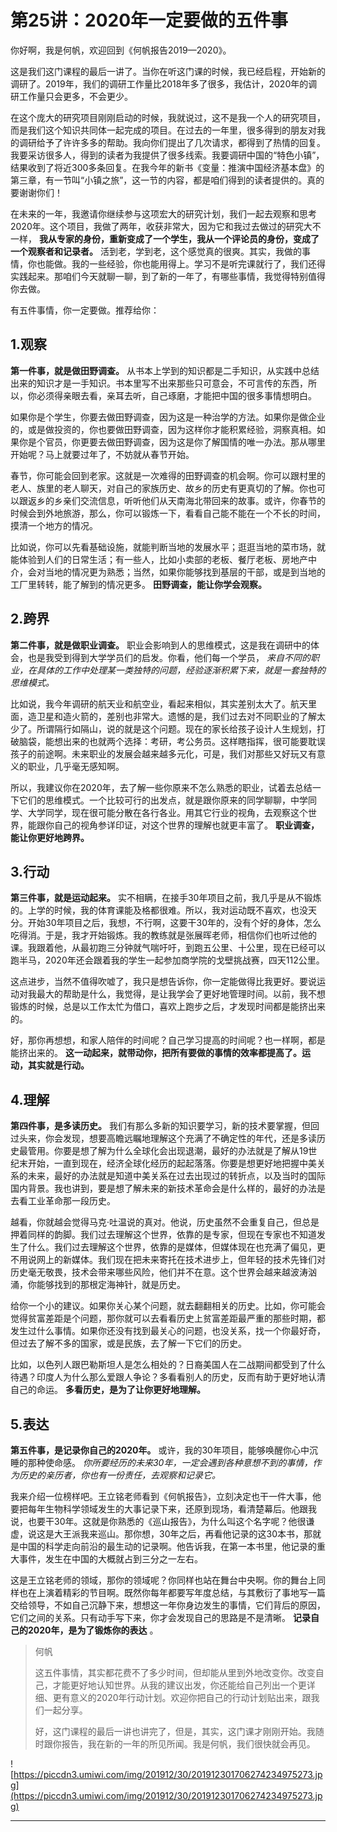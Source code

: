 # 第25讲：2020年一定要做的五件事

你好啊，我是何帆，欢迎回到《何帆报告2019—2020》。

这是我们这门课程的最后一讲了。当你在听这门课的时候，我已经启程，开始新的调研了。2019年，我们的调研工作量比2018年多了很多，我估计，2020年的调研工作量只会更多，不会更少。

在这个庞大的研究项目刚刚启动的时候，我就说过，这不是我一个人的研究项目，而是我们这个知识共同体一起完成的项目。在过去的一年里，很多得到的朋友对我的调研给予了许许多多的帮助。我向你们提出了几次请求，都得到了热情的回复。我要采访很多人，得到的读者为我提供了很多线索。我要调研中国的“特色小镇”，结果收到了将近300多条回复。在我今年的新书《变量：推演中国经济基本盘》的第三章，有一节叫“小镇之旅”，这一节的内容，都是咱们得到的读者提供的。真的要谢谢你们！

在未来的一年，我邀请你继续参与这项宏大的研究计划，我们一起去观察和思考2020年。这个项目，我做了两年，收获非常大，因为它和我过去做过的研究大不一样， **我从专家的身份，重新变成了一个学生，我从一个评论员的身份，变成了一个观察者和记录者。** 活到老，学到老，这个感觉真的很爽。其实，我做的事情，你也能做。我的一些经验，你也能用得上。学习不是听完课就行了，我们还得实践起来。那咱们今天就聊一聊，到了新的一年了，有哪些事情，我觉得特别值得你去做。

有五件事情，你一定要做。推荐给你：

## 1.观察

 **第一件事，就是做田野调查。** 从书本上学到的知识都是二手知识，从实践中总结出来的知识才是一手知识。书本里写不出来那些只可意会，不可言传的东西，所以，你必须得亲眼去看，亲耳去听，自己琢磨，才能把中国的很多事情想明白。

如果你是个学生，你要去做田野调查，因为这是一种治学的方法。如果你是做企业的，或是做投资的，你也要做田野调查，因为这样你才能积累经验，洞察真相。如果你是个官员，你更要去做田野调查，因为这是你了解国情的唯一办法。那从哪里开始呢？马上就要过年了，不妨就从春节开始。

春节，你可能会回到老家。这就是一次难得的田野调查的机会啊。你可以跟村里的老人、族里的老人聊天，对自己的家族历史、故乡的历史有更真切的了解。你也可以跟返乡的乡亲们交流信息，听听他们从天南海北带回来的故事。或许，你春节的时候会到外地旅游，那么，你可以锻炼一下，看看自己能不能在一个不长的时间，摸清一个地方的情况。

比如说，你可以先看基础设施，就能判断当地的发展水平；逛逛当地的菜市场，就能体验到人们的日常生活；有一些人，比如小卖部的老板、餐厅老板、房地产中介，会对当地的情况更为熟悉；当然，如果你能够找到基层的干部，或是到当地的工厂里转转，能了解到的情况更多。 **田野调查，能让你学会观察。**

## 2.跨界

 **第二件事，就是做职业调查。** 职业会影响到人的思维模式，这是我在调研中的体会，也是我受到得到大学学员们的启发。你看，他们每一个学员， *来自不同的职业，在具体的工作中处理某一类独特的问题，经验逐渐积累下来，就是一套独特的思维模式。*

比如说，我今年调研的航天业和航空业，看起来相似，其实差别太大了。航天里面，造卫星和造火箭的，差别也非常大。遗憾的是，我们过去对不同职业的了解太少了。所谓隔行如隔山，说的就是这个问题。现在的家长给孩子设计人生规划，打破脑袋，能想出来的也就两个选择：考研，考公务员。这样瞎指挥，很可能要耽误孩子的前途啊。未来职业的发展会越来越多元化，可是，我们对那些又好玩又有意义的职业，几乎毫无感知啊。

所以，我建议你在2020年，去了解一些你原来不怎么熟悉的职业，试着去总结一下它们的思维模式。一个比较可行的出发点，就是跟你原来的同学聊聊，中学同学、大学同学，现在很可能分散在各行各业。用其它行业的视角，去观察这个世界，能跟你自己的视角参详印证，对这个世界的理解也就更丰富了。 **职业调查，能让你更好地跨界。**

## 3.行动

 **第三件事，就是运动起来。** 实不相瞒，在接手30年项目之前，我几乎是从不锻炼的。上学的时候，我的体育课能及格都很难。所以，我对运动既不喜欢，也没天分。开始30年项目之后，我想，不行啊，这要干30年的，没有个好的身体，怎么吃得消。于是，我才开始锻炼。我的教练就是张展晖老师，相信你们也听过他的课。我跟着他，从最初跑三分钟就气喘吁吁，到跑五公里、十公里，现在已经可以跑半马，2020年还会跟着我的学生一起参加商学院的戈壁挑战赛，四天112公里。

这点进步，当然不值得吹嘘了，我只是想告诉你，你一定能做得比我更好。要说运动对我最大的帮助是什么，我觉得，是让我学会了更好地管理时间。以前，我不想锻炼的时候，总是以工作太忙为借口，喜欢上跑步之后，才发现时间都是能挤出来的。

好，那你再想想，和家人陪伴的时间呢？自己学习提高的时间呢？也一样啊，都是能挤出来的。 **这一动起来，就带动你，把所有要做的事情的效率都提高了。运动，其实就是行动。**

## 4.理解

 **第四件事，是多读历史。** 我们有那么多新的知识要学习，新的技术要掌握，但回过头来，你会发现，想要高瞻远瞩地理解这个充满了不确定性的年代，还是多读历史最管用。你要是想了解为什么全球化会出现退潮，最好的办法就是了解从19世纪末开始，一直到现在，经济全球化经历的起起落落。你要是想更好地把握中美关系的未来，最好的办法就是知道中美关系在过去出现过的转折点，以及当时的国际国内背景。我也讲到，要是想了解未来的新技术革命会是什么样的，最好的办法是去看工业革命那一段历史。

越看，你就越会觉得马克·吐温说的真对。他说，历史虽然不会重复自己，但总是押着同样的韵脚。我们过去理解这个世界，依靠的是专家，但现在专家也不知道发生了什么。我们过去理解这个世界，依靠的是媒体，但媒体现在也充满了偏见，更不用说网上的新媒体。我们现在把未来寄托在技术进步上，但年轻的技术先锋们对历史毫无敬畏，技术会带来哪些风险，他们并不在意。这个世界会越来越波涛汹涌，你能够找到的那根定海神针，就是历史。

给你一个小的建议。如果你关心某个问题，就去翻翻相关的历史。比如，你可能会觉得贫富差距是个问题，那你就可以去看看历史上贫富差距最严重的那些时期，都发生过什么事情。如果你还没有找到最关心的问题，也没关系，找一个你最好奇，但过去了解不多的国家，或是民族，去了解一下它们的历史。

比如，以色列人跟巴勒斯坦人是怎么相处的？日裔美国人在二战期间都受到了什么待遇？印度人为什么那么爱跟人争论？多看看别人的历史，反而有助于更好地认清自己的命运。 **多看历史，是为了让你更好地理解。**

## 5.表达

 **第五件事，是记录你自己的2020年。** 或许，我的30年项目，能够唤醒你心中沉睡的那种使命感。 *你所要经历的未来30年，一定会遇到各种意想不到的事情，作为历史的亲历者，你也有一份责任，去观察和记录它。*

我来介绍一位榜样吧。王立铭老师看到《何帆报告》，立刻决定也干一件大事，他要把每年生物科学领域发生的大事记录下来，还原到现场，看清楚幕后。他跟我说，也要干30年。这就是你熟悉的《巡山报告》，为什么叫这个名字呢？他很谦虚，说这是大王派我来巡山。那你想，30年之后，再看他记录的这30本书，那就是中国的科学走向前沿的最生动的记录啊。他告诉我，在第一本书里，他记录的重大事件，发生在中国的大概就占到三分之一左右。

这是王立铭老师的领域，那你的领域呢？你同样也站在舞台中央啊。你的舞台上同样也在上演着精彩的节目啊。既然你每年都要写年度总结，与其敷衍了事地写一篇交给领导，不如自己沉静下来，想想这一年你身边发生的事情，它们背后的原因，它们之间的关系。只有动手写下来，你才会发现自己的思路是不是清晰。 **记录自己的2020年，是为了锻炼你的表达** 。

> 何帆
> 
> 这五件事情，其实都花费不了多少时间，但却能从里到外地改变你。改变自己，才能更好地认知世界。从我的建议出发，你还能给自己列出一个更详细、更有意义的2020年行动计划。欢迎你把自己的行动计划贴出来，跟我们一起分享。
> 
> 好，这门课程的最后一讲也讲完了，但是，其实，这门课才刚刚开始。我随时跟你报告，我在新的一年的所见所闻。我是何帆，我们很快就会再见。

![https://piccdn3.umiwi.com/img/201912/30/201912301706274234975273.jpg](https://piccdn3.umiwi.com/img/201912/30/201912301706274234975273.jpg)

---
